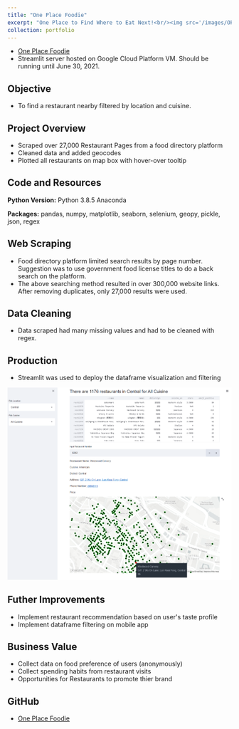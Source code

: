 ```yaml
---
title: "One Place Foodie"
excerpt: "One Place to Find Where to Eat Next!<br/><img src='/images/OPFscreenshot.png'>"
collection: portfolio
---
```


* [One Place Foodie](http://34.71.80.132:8502/ "One Place Foodie")
* Streamlit server hosted on Google Cloud Platform VM. Should be running until June 30, 2021.

## Objective
* To find a restaurant nearby filtered by location and cuisine.

## Project Overview
* Scraped over 27,000 Restaurant Pages from a food directory platform
* Cleaned data and added geocodes
* Plotted all restaurants on map box with hover-over tooltip

## Code and Resources
**Python Version:** Python 3.8.5 Anaconda

**Packages:** pandas, numpy, matplotlib, seaborn, selenium, geopy, pickle, json, regex

## Web Scraping
* Food directory platform limited search results by page number. Suggestion was to use government food license titles to do a back search on the platform.
* The above searching method resulted in over 300,000 website links. After removing duplicates, only 27,000 results were used.

## Data Cleaning
* Data scraped had many missing values and had to be cleaned with regex.

## Production
* Streamlit was used to deploy the dataframe visualization and filtering

<img src="/images/oneplacefoodie/OPFdemo.png" alt="oneplacefoodie" title="oneplacefoodie"/>

## Futher Improvements
* Implement restaurant recommendation based on user's taste profile
* Implement dataframe filtering on mobile app

## Business Value
* Collect data on food preference of users (anonymously)
* Collect spending habits from restaurant visits
* Opportunities for Restaurants to promote thier brand

## GitHub
* [One Place Foodie](https://github.com/azwinlam/oneplacefoodie "One Place Foodie")